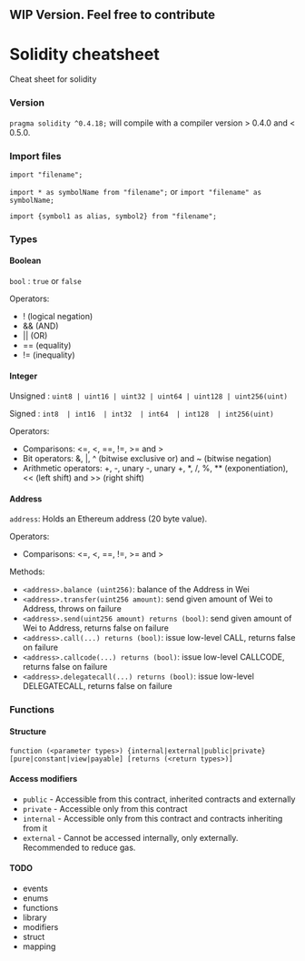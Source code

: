 ## WIP Version. Feel free to contribute

# Solidity cheatsheet
Cheat sheet for solidity

### Version

```pragma solidity ^0.4.18;```  will compile with a compiler version  > 0.4.0 and < 0.5.0.

### Import files

```import "filename";```

```import * as symbolName from "filename";``` or ```import "filename" as symbolName;```

```import {symbol1 as alias, symbol2} from "filename";```


### Types

#### Boolean

`bool` : `true` or `false`

Operators:

- ! (logical negation)
- && (AND)
- || (OR)
- == (equality)
- != (inequality)

#### Integer

Unsigned : `uint8 | uint16 | uint32 | uint64 | uint128 | uint256(uint)`

Signed   : `int8  | int16  | int32  | int64  | int128  | int256(uint) `

Operators:

- Comparisons: <=, <, ==, !=, >= and >
- Bit operators: &, |, ^ (bitwise exclusive or) and ~ (bitwise negation)
- Arithmetic operators: +, -, unary -, unary +, *, /, %, ** (exponentiation), << (left shift) and >> (right shift)

#### Address

`address`: Holds an Ethereum address (20 byte value).

Operators:

- Comparisons: <=, <, ==, !=, >= and >

Methods:

- `<address>.balance (uint256)`: balance of the Address in Wei
- `<address>.transfer(uint256 amount)`: send given amount of Wei to Address, throws on failure
- `<address>.send(uint256 amount) returns (bool)`: send given amount of Wei to Address, returns false on failure
- `<address>.call(...) returns (bool)`: issue low-level CALL, returns false on failure
- `<address>.callcode(...) returns (bool)`: issue low-level CALLCODE, returns false on failure
- `<address>.delegatecall(...) returns (bool)`: issue low-level DELEGATECALL, returns false on failure


#### 

### Functions

#### Structure

```function (<parameter types>) {internal|external|public|private} [pure|constant|view|payable] [returns (<return types>)]```

#### Access modifiers

- ```public``` - Accessible from this contract, inherited contracts and externally
- ```private``` - Accessible only from this contract
- ```internal``` - Accessible only from this contract and contracts inheriting from it
- ```external``` - Cannot be accessed internally, only externally. Recommended to reduce gas.




#### TODO

- events
- enums
- functions
- library
- modifiers
- struct
- mapping
